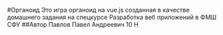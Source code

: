 #Органоид
Это игра органоид на vue.js созданная в качестве домашнего задания на спецкурсе Разработка веб приложений в ФМШ СФУ
##Автор
Павлов Павел Андреевич 10 Н
